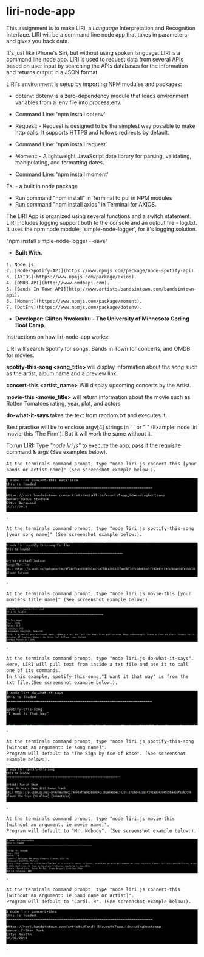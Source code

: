 # liri-node-app
This assignment is to make LIRI, a _Language_ Interpretation and Recognition Interface. LIRI will be a command line node app that takes in parameters and gives you back data.

It's just like iPhone's Siri, but without using spoken language. LIRI is a command line node app.
LIRI is used to request data from several APIs based on user input by searching the APIs databases for the information and returns output
in a JSON format.

LIRI's environment is setup by importing NPM modules and packages:
* dotenv: dotenv is a zero-dependency module that loads environment variables from a .env file into process.env. 
* Command Line: 'npm install dotenv'

* Request: - Request is designed to be the simplest way possible to make http calls. It supports HTTPS and follows redirects by default.
* Command Line: 'npm install request'

* Moment: - A lightweight JavaScript date library for parsing, validating, manipulating, and formatting dates.
* Command Line: 'npm install moment'

Fs: - a built in node package

* Run command "npm install" in Terminal to pul in NPM modules
* Run command "npm install axios" in Terminal for AXIOS.

The LIRI App is organized using several functions and a switch statement. LIRI includes logging support both to the console and an output file - log.txt.
It uses the npm node module, 'simple-node-logger', for it's logging solution.

"npm install simple-node-logger --save"

* **Built With.**
```
1. Node.js.
2. [Node-Spotify-API](https://www.npmjs.com/package/node-spotify-api).
3. [AXIOS](https://www.npmjs.com/package/axios).
4. [OMDB API](http://www.omdbapi.com). 
5. [Bands In Town API](http://www.artists.bandsintown.com/bandsintown-api).
6. [Moment](https://www.npmjs.com/package/moment).
7. [DotEnv](https://www.npmjs.com/package/dotenv).
```

* **Developer: Clifton Nwokeuku - The University of Minnesota Coding Boot Camp.**

Instructions on how liri-node-app works:

LIRI will search Spotify for songs, Bands in Town for concerts, and OMDB for movies.

**spotify-this-song <song_title>** will display information about the song such as the artist, album name and a preview link.

**concert-this <artist_name>** Will display upcoming concerts by the Artist.

**movie-this <movie_title>** will return information about the movie such as Rotten Tomatoes rating, year, plot, and actors.

**do-what-it-says** takes the text from random.txt and executes it.

Best practise will be to enclose argv[4] strings in ' ' or " " (Example: node liri movie-this 'The Firm').
But it will work the same without it.

To run LIRI: Type *"node liri.js"* to execute the app, pass it the requisite command & args (See examples below).
```
At the terminals command prompt, type "node liri.js concert-this [your bands or artist name]" (See screenshot example below:).
```
![Alt text](./slides/concert-this.jpg?raw=true "$ node liri concert-this metallica").
```
At the terminals command prompt, type "node liri.js spotify-this-song [your song name]" (See screenshot example below:).
```
![Alt text](./slides/spotify-this-song.jpg?raw=true "$ node liri spotify-this-song Thriller").
```
At the terminals command prompt, type "node liri.js movie-this [your movie's title name]" (See screenshot example below:).
```
![Alt text](./slides/movie-this.jpg?raw=true "$ node liri movie-this heat").
```
At the terminals command prompt, type "node liri.js do-what-it-says". Here, LIRI will pull text from inside a txt file and use it to call one of its commands. 
In this example, spotify-this-song,"I want it that way" is from the txt file.(See screenshot example below:).
```
![Alt text](./slides/do-what-it-says.jpg?raw=true "$ node liri do-what-it-says").
```
At the terminals command prompt, type "node liri.js spotify-this-song [without an argument: ie song name]". 
Program will default to "The Sign by Ace of Base". (See screenshot example below:).
```
![Alt text](./slides/spotify-this-song-no-args.jpg?raw=true "$ node liri spotify-this-song without a song name you get the default song").
```
At the terminals command prompt, type "node liri.js movie-this [without an argument: ie movie name]".
Program will default to "Mr. Nobody". (See screenshot example below:).
```
![Alt text](./slides/movie-this-no-args.jpg?raw=true "$ node liri movie-this without a movie name you get the default movie").
```
At the terminals command prompt, type "node liri.js concert-this [without an argument: ie band name or artist]". 
Program will default to "Cardi. B". (See screenshot example below:).
```
![Alt text](./slides/concert-this-no-args.jpg?raw=true "$ node liri concert-this without a Band name you get a default Artist/Band").


